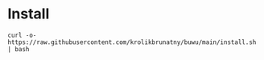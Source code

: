 # Install
```
curl -o- https://raw.githubusercontent.com/krolikbrunatny/buwu/main/install.sh | bash
```
